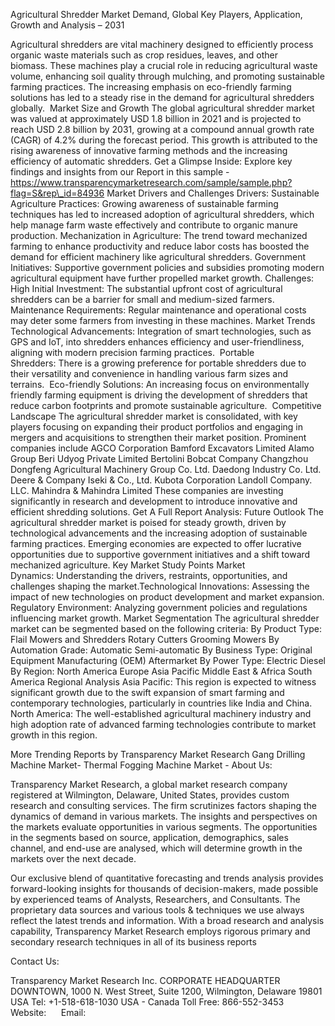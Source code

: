 Agricultural Shredder Market Demand, Global Key Players, Application, Growth and Analysis – 2031

Agricultural shredders are vital machinery designed to efficiently process organic waste materials such as crop residues, leaves, and other biomass. These machines play a crucial role in reducing agricultural waste volume, enhancing soil quality through mulching, and promoting sustainable farming practices. The increasing emphasis on eco-friendly farming solutions has led to a steady rise in the demand for agricultural shredders globally.  
Market Size and Growth
The global agricultural shredder market was valued at approximately USD 1.8 billion in 2021 and is projected to reach USD 2.8 billion by 2031, growing at a compound annual growth rate (CAGR) of 4.2% during the forecast period. This growth is attributed to the rising awareness of innovative farming methods and the increasing efficiency of automatic shredders. ​ 
Get a Glimpse Inside: Explore key findings and insights from our Report in this sample - https://www.transparencymarketresearch.com/sample/sample.php?flag=S&rep\_id=84936
Market Drivers and Challenges
Drivers:
Sustainable Agriculture Practices: Growing awareness of sustainable farming techniques has led to increased adoption of agricultural shredders, which help manage farm waste effectively and contribute to organic manure production. ​ 
Mechanization in Agriculture: The trend toward mechanized farming to enhance productivity and reduce labor costs has boosted the demand for efficient machinery like agricultural shredders. 
Government Initiatives: Supportive government policies and subsidies promoting modern agricultural equipment have further propelled market growth. 
Challenges:
High Initial Investment: The substantial upfront cost of agricultural shredders can be a barrier for small and medium-sized farmers.​
Maintenance Requirements: Regular maintenance and operational costs may deter some farmers from investing in these machines.​
Market Trends
Technological Advancements: Integration of smart technologies, such as GPS and IoT, into shredders enhances efficiency and user-friendliness, aligning with modern precision farming practices.  
Portable Shredders: There is a growing preference for portable shredders due to their versatility and convenience in handling various farm sizes and terrains. ​ 
Eco-friendly Solutions: An increasing focus on environmentally friendly farming equipment is driving the development of shredders that reduce carbon footprints and promote sustainable agriculture. ​
Competitive Landscape
The agricultural shredder market is consolidated, with key players focusing on expanding their product portfolios and engaging in mergers and acquisitions to strengthen their market position. Prominent companies include
AGCO Corporation Bamford Excavators Limited
Alamo Group
Beri Udyog Private Limited
Bertolini
Bobcat Company
Changzhou Dongfeng Agricultural Machinery Group Co. Ltd.
Daedong Industry Co. Ltd.
Deere & Company
Iseki & Co., Ltd.
Kubota Corporation
Landoll Company. LLC.
Mahindra & Mahindra Limited
These companies are investing significantly in research and development to introduce innovative and efficient shredding solutions. 
Get A Full Report Analysis: 
Future Outlook
The agricultural shredder market is poised for steady growth, driven by technological advancements and the increasing adoption of sustainable farming practices. Emerging economies are expected to offer lucrative opportunities due to supportive government initiatives and a shift toward mechanized agriculture.​ 
Key Market Study Points
Market Dynamics: Understanding the drivers, restraints, opportunities, and challenges shaping the market.​
Technological Innovations: Assessing the impact of new technologies on product development and market expansion.​
Regulatory Environment: Analyzing government policies and regulations influencing market growth.​
Market Segmentation
The agricultural shredder market can be segmented based on the following criteria:
By Product Type:
Flail Mowers and Shredders
Rotary Cutters​ 
Grooming Mowers​ 
By Automation Grade:
Automatic​ 
Semi-automatic​
By Business Type:
Original Equipment Manufacturing (OEM) 
Aftermarket​
By Power Type:
Electric​ 
Diesel​ 
By Region:
North America​ 
Europe​
Asia Pacific​ 
Middle East & Africa​ 
South America​ 
Regional Analysis
Asia Pacific: This region is expected to witness significant growth due to the swift expansion of smart farming and contemporary technologies, particularly in countries like India and China. 
North America: The well-established agricultural machinery industry and high adoption rate of advanced farming technologies contribute to market growth in this region.

More Trending Reports by Transparency Market Research
Gang Drilling Machine Market- 
Thermal Fogging Machine Market - 
About Us:

Transparency Market Research, a global market research company registered at Wilmington, Delaware, United States, provides custom research and consulting services. The firm scrutinizes factors shaping the dynamics of demand in various markets. The insights and perspectives on the markets evaluate opportunities in various segments. The opportunities in the segments based on source, application, demographics, sales channel, and end-use are analysed, which will determine growth in the markets over the next decade.

Our exclusive blend of quantitative forecasting and trends analysis provides forward-looking insights for thousands of decision-makers, made possible by experienced teams of Analysts, Researchers, and Consultants. The proprietary data sources and various tools & techniques we use always reflect the latest trends and information. With a broad research and analysis capability, Transparency Market Research employs rigorous primary and secondary research techniques in all of its business reports

Contact Us:

Transparency Market Research Inc.
CORPORATE HEADQUARTER DOWNTOWN,
1000 N. West Street,
Suite 1200, Wilmington, Delaware 19801 USA
Tel: +1-518-618-1030
USA - Canada Toll Free: 866-552-3453
Website:     
Email:  
